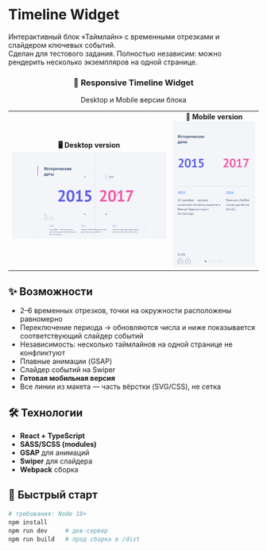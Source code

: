 # Timeline Widget

Интерактивный блок «Таймлайн» с временными отрезками и слайдером ключевых событий.  
Сделан для тестового задания. Полностью независим: можно рендерить несколько экземпляров на одной странице.

<div align="center">
  <h3>📱 Responsive Timeline Widget</h3>
  <p>Desktop и Mobile версии блока</p>

  <table>
    <tr>
      <td align="center">
        <b>🖥️ Desktop version</b><br/>
        <img src="./src/components/timeline/screenshots/desktop.png" width="500" alt="Desktop Screenshot"/>
      </td>
      <td align="center">
        <b>📱 Mobile version</b><br/>
        <img src="./src/components/timeline/screenshots/mobile.png" width="250" alt="Mobile Screenshot"/>
      </td>
    </tr>
  </table>
</div>


## ✨ Возможности
- 2–6 временных отрезков, точки на окружности расположены равномерно
- Переключение периода → обновляются числа и ниже показывается соответствующий слайдер событий
- Независимость: несколько таймлайнов на одной странице не конфликтуют
- Плавные анимации (GSAP)
- Слайдер событий на Swiper
- **Готовая мобильная версия**
- Все линии из макета — часть вёрстки (SVG/CSS), не сетка

## 🛠️ Технологии
- **React + TypeScript**
- **SASS/SCSS (modules)**
- **GSAP** для анимаций
- **Swiper** для слайдера
- **Webpack** сборка

## 🚀 Быстрый старт
```bash
# требования: Node 18+
npm install
npm run dev     # дев-сервер
npm run build   # прод сборка в /dist
